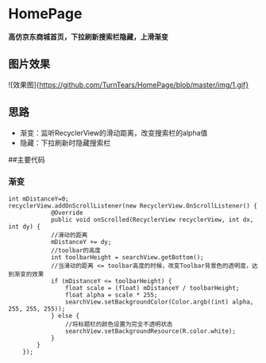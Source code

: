 # HomePage
**高仿京东商城首页，下拉刷新搜索栏隐藏，上滑渐变**
## 图片效果
 ![效果图]{https://github.com/TurnTears/HomePage/blob/master/img/1.gif}

## 思路
* 渐变：监听RecyclerView的滑动距离，改变搜索栏的alpha值
* 隐藏：下拉刷新时隐藏搜索栏

##主要代码
### 渐变


    int mDistanceY=0;
    recyclerView.addOnScrollListener(new RecyclerView.OnScrollListener() {
                @Override
                public void onScrolled(RecyclerView recyclerView, int dx, int dy) {
                //滑动的距离
                mDistanceY += dy;
                //toolbar的高度
                int toolbarHeight = searchView.getBottom();
                //当滑动的距离 <= toolbar高度的时候，改变Toolbar背景色的透明度，达到渐变的效果
                if (mDistanceY <= toolbarHeight) {
                    float scale = (float) mDistanceY / toolbarHeight;
                    float alpha = scale * 255;
                    searchView.setBackgroundColor(Color.argb((int) alpha, 255, 255, 255));
                } else {
                    //将标题栏的颜色设置为完全不透明状态
                    searchView.setBackgroundResource(R.color.white);
                }
            }
        });
        
